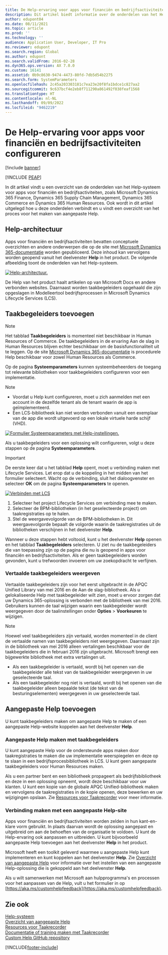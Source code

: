 ```yaml
---
title: De Help-ervaring voor apps voor financiën en bedrijfsactiviteiten configureren
description: Dit artikel biedt informatie over de onderdelen van het Help-systeem voor sommige Microsoft Dynamics 365-apps.
author: edupont04
ms.date: 08/11/2021
ms.topic: article
ms.prod: ''
ms.technology: ''
audience: Application User, Developer, IT Pro
ms.reviewer: edupont
ms.search.region: Global
ms.author: edupont
ms.search.validFrom: 2016-02-28
ms.dyn365.ops.version: AX 7.0.0
ms.custom: 16141
ms.assetid: 0b9c8630-9474-4473-80fd-7db5d54b2275
ms.search.form: SystemParameters
ms.openlocfilehash: 2c45a203303181c7ea23e20f8fa1bdce1c827aa2
ms.sourcegitcommit: 9c637bcf4e2eb8f711290a861492f038feaf1568
ms.translationtype: HT
ms.contentlocale: nl-NL
ms.lasthandoff: 09/09/2022
ms.locfileid: "9462219"
---
```

# <a name="configure-the-help-experience-for-finance-and-operations-apps"></a>De Help-ervaring voor apps voor financiën en bedrijfsactiviteiten configureren

[!include [banner](../includes/banner.md)]


[!INCLUDE [PEAP](../../../includes/peap-1.md)]

In dit artikel vindt u een overzicht van de onderdelen van het Help-systeem voor apps voor financiën en bedrijfsactiviteiten, zoals Microsoft Dynamics 365 Finance, Dynamics 365 Supply Chain Management, Dynamics 365 Commerce en Dynamics 365 Human Resources. Ook wordt in dit artikel uitgelegd hoe u deze onderdelen verbindt en u vindt een overzicht van het proces voor het maken van aangepaste Help.

## <a name="help-architecture"></a>Help-architectuur

Apps voor financiën en bedrijfsactiviteiten bevatten conceptuele overzichten en andere onderwerpen die op de site met [Microsoft Dynamics 365-documentatie](/dynamics365/) worden gepubliceerd. Deze inhoud kan vervolgens worden geopend vanuit het deelvenster **Help** in het product. De volgende afbeelding toont de onderdelen van het Help-systeem.

[![Help-architectuur.](./media/help-architecture.png)](./media/help-architecture.png)

De Help van het product haalt artikelen op van Microsoft Docs en andere verbonden websites. Daarnaast worden taakbegeleiders opgehaald die zijn opgeslagen in Modelleertool bedrijfsprocessen in Microsoft Dynamics Lifecycle Services (LCS).

## <a name="adding-task-guides"></a>Taakbegeleiders toevoegen

> [!NOTE]
> Het tabblad **Taakbegeleiders** is momenteel niet beschikbaar in Human Resources of Commerce. <!--We are currently working to enable this functionality in a future release.--> De taakbegeleiders in de ervaring Aan de slag in Human Resources blijven echter beschikbaar om de basisfunctionaliteit uit te leggen. Op de site [Microsoft Dynamics 365-documentatie](/dynamics365/) is procedurele Help beschikbaar voor zowel Human Resources als Commerce.

Op de pagina **Systeemparameters** kunnen systeembeheerders de toegang tot relevante bibliotheken voor taakbegeleiders configureren voor een implementatie.

> [!NOTE]
> - Voordat u Help kunt configureren, moet u zich aanmelden met een account in de dezelfde tenant als de tenant waarin de app is geïmplementeerd.
> - Een LCS-bibliotheek kan niet worden verbonden vanuit een exemplaar van de app die wordt uitgevoerd op een lokale virtuele harde schijf (VHD).

[![Formulier Systeemparameters met Help-instellingen.](./media/system-parameters_ops-1024x437.png)](./media/system-parameters_ops.png)

Als u taakbegeleiders voor een oplossing wilt configureren, volgt u deze stappen op de pagina **Systeemparameters**.

> [!IMPORTANT]
> De eerste keer dat u het tabblad **Help** opent, moet u verbinding maken met Lifecycle Services. Let erop dat u de koppeling in het midden van het formulier selecteert. Wacht op de verbinding, sluit het dialoogvenster en selecteer **OK** om de pagina **Systeemparameters** te openen.
>
> [![Verbinden met LCS](./media/connect-to-lcs-crop-1024x365.png "Verbinden met LCS.")](./media/connect-to-lcs-crop.png)

1. Selecteer het project Lifecycle Services om verbinding mee te maken.
2. Selecteer de BPM-bibliotheken (in het geselecteerde project) om taakregistraties op te halen.
3. Stel de weergavevolgorde van de BPM-bibliotheken in. Dit weergavevolgorde bepaalt de volgorde waarin de taakregistraties uit de bibliotheken verschijnen in het deelvenster **Help**.

Wanneer u deze stappen hebt voltooid, kunt u het deelvenster **Help** openen en het tabblad **Taakbegeleiders** selecteren. U ziet nu de taakbegeleiders die van toepassing zijn op de pagina die nu is geopend in apps voor financiën en bedrijfsactiviteiten. Als er geen taakbegeleiders worden gevonden, kunt u trefwoorden invoeren om uw zoekopdracht te verfijnen.

### <a name="showing-translated-task-guides"></a>Vertaalde taakbegeleiders weergeven

Vertaalde taakbegeleiders zijn voor het eerst uitgebracht in de APQC Unified Library van mei 2016 en de Aan de slag-bibliotheek. Als u gelokaliseerde Help met taakbegeleider wilt zien, moet u ervoor zorgen dat uw Dynamics 365-oplossing is verbonden met de bibliotheek van mei 2016. Gebruikers kunnen de taal wijzigen waarin een taakbegeleider wordt weergegeven door de taalinstellingen onder **Opties** &gt; **Voorkeuren** te wijzigen.

> [!NOTE]
> Hoewel veel taakbegeleiders zijn vertaald, worden momenteel in de client de vertaalde namen van taakbegeleiders niet weergegeven. Daarnaast zijn in de bibliotheek van mei 2016 alleen vertalingen beschikbaar voor de taakbegeleiders die in februari 2016 zijn uitgebracht. Microsoft brengt een bijgewerkte bibliotheek met extra vertalingen uit.
>
> - Als een taakbegeleider is vertaald, wordt bij het openen van die taakbegeleider alle tekst van de taakbegeleider weergegeven in uw geselecteerde taal.
> - Als een taakbegeleider nog niet is vertaald, wordt bij het openen van die taakbegeleider alleen bepaalde tekst (de tekst van de besturingselementen) weergegeven in uw geselecteerde taal.

## <a name="adding-custom-help"></a>Aangepaste Help toevoegen

U kunt taakbegeleiders maken om aangepaste Help te maken of een aangepaste Help-website koppelen aan het deelvenster **Help**.

### <a name="create-custom-help-by-using-task-guides"></a>Aangepaste Help maken met taakbegeleiders

U kunt aangepaste Help voor de ondersteunde apps maken door taakregistraties te maken die uw implementatie weerspiegelen en deze op te slaan in een bedrijfsprocesbibliotheek in LCS. U kunt geen aangepaste taakbegeleiders voor Human Resources maken.

Als u een partner bent en een bibliotheek propageert als bedrijfsbibliotheek en deze in een oplossing opneemt, wordt deze beschikbaar voor uw klanten. U kunt een kopie van de globale APQC Unified-bibliotheek maken en vervolgens de taakregistraties in de kopie openen, deze bewerken en uw wijzigingen opslaan. Zie [Resources voor Taakrecorder](../../dev-itpro/user-interface/task-recorder.md) voor meer informatie.

### <a name="connect-a-custom-help-site"></a>Verbinding maken met een aangepaste Help-site

Apps voor financiën en bedrijfsactiviteiten worden zelden in hun kant-en-klare vorm gebruikt. In plaats daarvan wordt de oplossing aangepast en uitgebreid om aan de behoeften van de organisatie te voldoen. U kunt de Help-ervaring ook aanpassen en uitbreiden. U kunt bijvoorbeeld aangepaste Help toevoegen aan het deelvenster **Help** in het product.

Microsoft heeft een toolkit geleverd waarmee u aangepaste Help kunt implementeren en kunt koppelen aan het deelvenster **Help**. Zie [Overzicht van aangepaste Help](../../dev-itpro/help/custom-help-overview.md) voor informatie over het instellen van een aangepaste Help-oplossing die is gekoppeld aan het deelvenster **Help**.

Als u wilt samenwerken met Microsoft aan hulpprogramma's en processen voor het aanpassen van de Help, vult u het formulier in op [https://aka.ms/customhelpfeedback](https://aka.ms/customhelpfeedback).

## <a name="see-also"></a>Zie ook

[Help-systeem](help-overview.md)  
[Overzicht van aangepaste Help](../../dev-itpro/help/custom-help-overview.md)  
[Resources voor Taakrecorder](../../dev-itpro/user-interface/task-recorder.md)  
[Documentatie of training maken met Taakrecorder](../../dev-itpro/user-interface/task-recorder-training-docs.md)  
[Custom Help GitHub repository](https://github.com/microsoft/dynamics356f-o-custom-help)  


[!INCLUDE[footer-include](../../../includes/footer-banner.md)]
